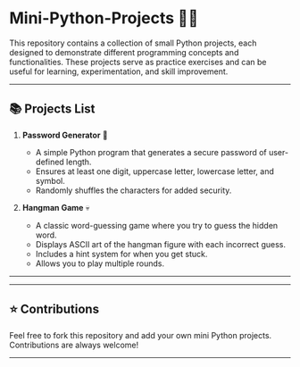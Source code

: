 # Mini-Python-Projects 🚀🐍

This repository contains a collection of small Python projects, each designed to demonstrate different programming concepts and functionalities. These projects serve as practice exercises and can be useful for learning, experimentation, and skill improvement. 

---

## 📚 **Projects List**

1. **Password Generator** 🔑
    - A simple Python program that generates a secure password of user-defined length.
    - Ensures at least one digit, uppercase letter, lowercase letter, and symbol.
    - Randomly shuffles the characters for added security.

2.  **Hangman Game** 💀
    -   A classic word-guessing game where you try to guess the hidden word.
    -   Displays ASCII art of the hangman figure with each incorrect guess.
    -   Includes a hint system for when you get stuck.
    -   Allows you to play multiple rounds.

---


---

## ⭐ **Contributions**
Feel free to fork this repository and add your own mini Python projects. Contributions are always welcome!

---
